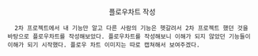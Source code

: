 <center>플로우차트 작성</center>

      2차 프로젝트에서 내 기능만 알고 다른 사람의 기능은 헷갈려서 2차 프로젝트 했던 것을 바탕으로 플로우차트를 작성해보았다. 플로우차트를 작성해보니 이해가 되지 않았던 기능들이 이해가 되기 시작했다. 플로우 차트 이미지는 따로 캡쳐해서 보여주겠다.